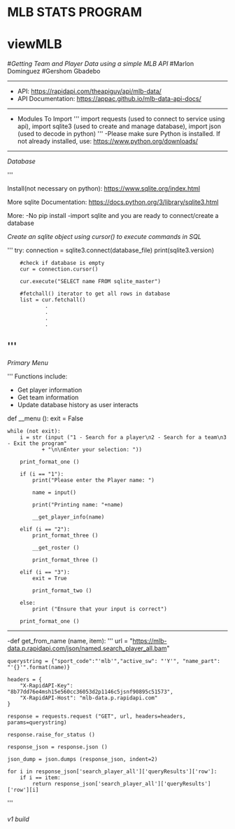 # MLB STATS PROGRAM
# **viewMLB**
#_Getting Team and Player Data using a simple MLB API_
#Marlon Dominguez
#Gershom Gbadebo

---

- API: https://rapidapi.com/theapiguy/api/mlb-data/
- API Documentation: https://appac.github.io/mlb-data-api-docs/

---

- Modules To Import
'''
import requests (used to connect to service using api), import sqlite3 (used to create and manage database), import json (used to decode in python)
'''
-Please make sure Python is installed. If not already installed, use: https://www.python.org/downloads/
---
_Database_

'''

Install(not necessary on python):
https://www.sqlite.org/index.html

More sqlite Documentation:
https://docs.python.org/3/library/sqlite3.html

More:
-No pip install
-import sqlite and you are ready to connect/create a database


_Create an sqlite object using cursor() to execute commands in SQL_

'''
try:
        connection = sqlite3.connect(database_file)
        print(sqlite3.version)
    
        #check if database is empty
        cur = connection.cursor()
        
        cur.execute("SELECT name FROM sqlite_master")
        
        #fetchall() iterator to get all rows in database
        list = cur.fetchall()
                .
                .
                .
                .
'''
---
_Primary Menu_

'''
Functions include: 
- Get player information
- Get team information 
- Update database history as user interacts


def __menu ():
    exit = False
    
    while (not exit):
        i = str (input ("1 - Search for a player\n2 - Search for a team\n3 - Exit the program" 
               + "\n\nEnter your selection: "))

        print_format_one ()
    
        if (i == "1"): 
            print("Please enter the Player name: ")
            
            name = input()

            print("Printing name: "+name)

            __get_player_info(name)

        elif (i == "2"):
            print_format_three ()

            __get_roster ()

            print_format_three ()

        elif (i == "3"):
            exit = True

            print_format_two ()

        else:    
            print ("Ensure that your input is correct")

        print_format_one ()

---
-def get_from_name (name, item):
'''
 url = "https://mlb-data.p.rapidapi.com/json/named.search_player_all.bam"
 
    querystring = {"sport_code":"'mlb'","active_sw": "'Y'", "name_part": "'{}'".format(name)}

    headers = {
        "X-RapidAPI-Key": "8b77dd76e4msh15e560cc36053d2p1146c5jsnf90895c51573",
        "X-RapidAPI-Host": "mlb-data.p.rapidapi.com"
    }

    response = requests.request ("GET", url, headers=headers, params=querystring)

    response.raise_for_status ()

    response_json = response.json ()

    json_dump = json.dumps (response_json, indent=2)

    for i in response_json['search_player_all']['queryResults']['row']: 
        if i == item: 
            return response_json['search_player_all']['queryResults']['row'][i]
'''
###### v1 build
